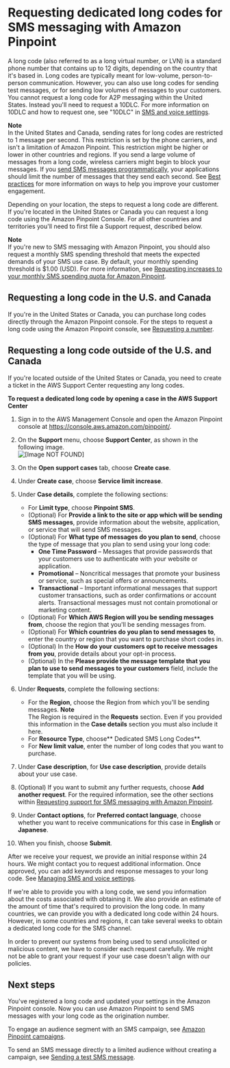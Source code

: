 # Requesting dedicated long codes for SMS messaging with Amazon Pinpoint<a name="channels-sms-awssupport-long-code"></a>

A long code \(also referred to as a long virtual number, or LVN\) is a standard phone number that contains up to 12 digits, depending on the country that it's based in\. Long codes are typically meant for low\-volume, person\-to\-person communication\. However, you can also use long codes for sending test messages, or for sending low volumes of messages to your customers\. You cannot request a long code for A2P messaging within the United States\. Instead you'll need to request a 10DLC\. For more information on 10DLC and how to request one, see "10DLC" in [SMS and voice settings](settings-sms.md)\. 

 

**Note**  
In the United States and Canada, sending rates for long codes are restricted to 1 message per second\. This restriction is set by the phone carriers, and isn't a limitation of Amazon Pinpoint\. This restriction might be higher or lower in other countries and regions\. If you send a large volume of messages from a long code, wireless carriers might begin to block your messages\. If you [send SMS messages programmatically](https://docs.aws.amazon.com/pinpoint/latest/developerguide/send-messages-sms.html), your applications should limit the number of messages that they send each second\. See [ Best practices](channels-sms-best-practices.md) for more information on ways to help you improve your customer engagement\.

Depending on your location, the steps to request a long code are different\. If you're located in the United States or Canada you can request a long code using the Amazon Pinpoint Console\. For all other countries and territories you'll need to first file a Support request, described below\.

**Note**  
If you're new to SMS messaging with Amazon Pinpoint, you should also request a monthly SMS spending threshold that meets the expected demands of your SMS use case\. By default, your monthly spending threshold is $1\.00 \(USD\)\. For more information, see [Requesting increases to your monthly SMS spending quota for Amazon Pinpoint](channels-sms-awssupport-spend-threshold.md)\.

## Requesting a long code in the U\.S\. and Canada<a name="request-number-us"></a>

If you're in the United States or Canada, you can purchase long codes directly through the Amazon Pinpoint console\. For the steps to request a long code using the Amazon Pinpoint console, see [Requesting a number](settings-request-number.md)\. 

## Requesting a long code outside of the U\.S\. and Canada<a name="request-number-row"></a>

If you're located outside of the United States or Canada, you need to create a ticket in the AWS Support Center requesting any long codes\.

**To request a dedicated long code by opening a case in the AWS Support Center**

1. Sign in to the AWS Management Console and open the Amazon Pinpoint console at [https://console\.aws\.amazon\.com/pinpoint/](https://console.aws.amazon.com/pinpoint/)\.

1. On the **Support** menu, choose **Support Center**, as shown in the following image\.  
![\[Image NOT FOUND\]](http://docs.aws.amazon.com/pinpoint/latest/userguide/images/console_region_selector.png)

1. On the **Open support cases** tab, choose **Create case**\.

1. Under **Create case**, choose **Service limit increase**\.

1. Under **Case details**, complete the following sections:
   + For **Limit type**, choose **Pinpoint SMS**\.
   + \(Optional\) For **Provide a link to the site or app which will be sending SMS messages**, provide information about the website, application, or service that will send SMS messages\.
   + \(Optional\) For **What type of messages do you plan to send**, choose the type of message that you plan to send using your long code:
     + **One Time Password** – Messages that provide passwords that your customers use to authenticate with your website or application\.
     + **Promotional** – Noncritical messages that promote your business or service, such as special offers or announcements\.
     + **Transactional** – Important informational messages that support customer transactions, such as order confirmations or account alerts\. Transactional messages must not contain promotional or marketing content\.
   + \(Optional\) For **Which AWS Region will you be sending messages from**, choose the region that you'll be sending messages from\.
   + \(Optional\) For **Which countries do you plan to send messages to**, enter the country or region that you want to purchase short codes in\.
   + \(Optional\) In the **How do your customers opt to receive messages from you**, provide details about your opt\-in process\.
   + \(Optional\) In the **Please provide the message template that you plan to use to send messages to your customers** field, include the template that you will be using\.

1. Under **Requests**, complete the following sections:
   + For the **Region**, choose the Region from which you'll be sending messages\. 
**Note**  
The Region is required in the **Requests** section\. Even if you provided this information in the **Case details** section you must also include it here\.
   + For **Resource Type**, choose** Dedicated SMS Long Codes**\.
   + For **New limit value**, enter the number of long codes that you want to purchase\.

1. Under **Case description**, for **Use case description**, provide details about your use case\.

1. \(Optional\) If you want to submit any further requests, choose **Add another request**\. For the required information, see the other sections within [Requesting support for SMS messaging with Amazon Pinpoint](channels-sms-awssupport.md)\.

1. Under **Contact options**, for **Preferred contact language**, choose whether you want to receive communications for this case in **English** or **Japanese**\.

1. When you finish, choose **Submit**\.

After we receive your request, we provide an initial response within 24 hours\. We might contact you to request additional information\. Once approved, you can add keywords and response messages to your long code\. See [Managing SMS and voice settings](settings-sms-managing.md)\. 

If we're able to provide you with a long code, we send you information about the costs associated with obtaining it\. We also provide an estimate of the amount of time that's required to provision the long code\. In many countries, we can provide you with a dedicated long code within 24 hours\. However, in some countries and regions, it can take several weeks to obtain a dedicated long code for the SMS channel\.

In order to prevent our systems from being used to send unsolicited or malicious content, we have to consider each request carefully\. We might not be able to grant your request if your use case doesn't align with our policies\.

## Next steps<a name="register-campaign-10dlc"></a>

You've registered a long code and updated your settings in the Amazon Pinpoint console\. Now you can use Amazon Pinpoint to send SMS messages with your long code as the origination number\.

To engage an audience segment with an SMS campaign, see [Amazon Pinpoint campaigns](campaigns.md)\.



To send an SMS message directly to a limited audience without creating a campaign, see [Sending a test SMS message](messages-sms.md)\.